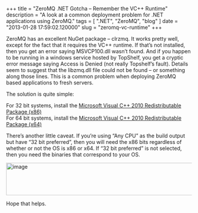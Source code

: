 
+++
title = "ZeroMQ .NET Gotcha – Remember the VC++ Runtime"
description = "A look at a common deployment problem for .NET applications using ZeroMQ."
tags = [ ".NET", "ZeroMQ", "blog" ]
date = "2013-01-28 17:59:02.120000"
slug = "zeromq-vc-runtime"
+++
<p>ZeroMQ has an excellent NuGet package – clrzmq. It works pretty well, except for the fact that it requires the VC++ runtime. If that’s not installed, then you get an error saying MSVCP100.dll wasn’t found. And if you happen to be running in a windows service hosted by TopShelf, you get a cryptic error message saying Access is Denied (not really Topshelf’s fault). Details seem to suggest that the libzmq.dll file could not be found – or something along those lines. This is a common problem when deploying ZeroMQ based applications to fresh servers.  <p>The solution is quite simple:</p> <p>For 32 bit systems, install the <a href="http://www.microsoft.com/en-us/download/details.aspx?id=5555">Microsoft Visual C++ 2010 Redistributable Package (x86)</a><br>For 64 bit systems, install the <a href="http://www.microsoft.com/en-us/download/details.aspx?id=14632">Microsoft Visual C++ 2010 Redistributable Package (x64)</a></p> <p>There’s another little caveat. If you’re using “Any CPU” as the build output but have “32 bit preferred”, then you will need the x86 bits regardless of whether or not the OS is x86 or x64. If “32 bit preferred” is not selected, then you need the binaries that correspond to your OS.</p> <p><a href="http://www.heartysoft.com/Media/Default/Windows-Live-Writer/ngl1a1hxtttgd1myckza1aap/image%5B3%5D.png"><img style="border-right-width: 0px; display: inline; border-top-width: 0px; border-bottom-width: 0px; border-left-width: 0px" title="image" border="0" alt="image" src="http://www.heartysoft.com/Media/Default/Windows-Live-Writer/ektvj5fienct4amoixqyx2jp/image_thumb%5B1%5D.png" width="507" height="88"></a> </p> <p>Hope that helps.</p>
        